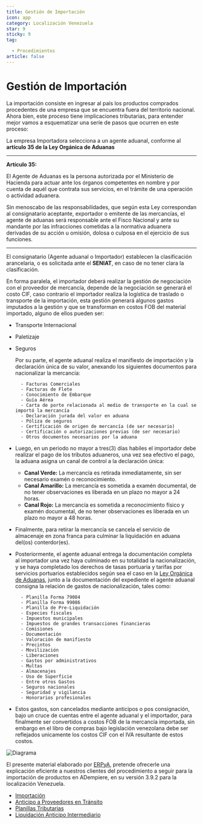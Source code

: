 ```yaml
---
title: Gestión de Importación
icon: app
category: Localización Venezuela
star: 9
sticky: 9
tag:

  - Procedimientos
article: false
---
```


**Gestión de Importación**
==========================

La importación consiste en ingresar al país los productos comprados procedentes de una empresa que se encuentra fuera del territorio nacional. Ahora bien, este proceso tiene implicaciones tributarias, para entender mejor vamos a esquematizar una seríe de pasos que ocurren en este proceso:

La empresa Importadora selecciona a un agente aduanal, conforme al **artículo 35 de la Ley Orgánica de Aduanas**

----
**Artículo 35:**

El Agente de Aduanas es la persona autorizada por el Ministerio de Hacienda para actuar ante los órganos competentes en nombre y por cuenta de aquél que contrata sus servicios, en el trámite de una operación o actividad aduanera.

Sin menoscabo de las responsabilidades, que según esta Ley correspondan al consignatario aceptante, exportador o emitente de las mercancías, el agente de aduanas será responsable ante el Fisco Nacional y ante su mandante por las infracciones cometidas a la normativa aduanera derivadas de su acción u omisión, dolosa o culposa en el ejercicio de sus funciones.
____
El consignatario (Agente aduanal o Importador) establecen la clasificación arancelaria, o es solicitada ante el **SENIAT**, en caso de no tener clara la clasificación.

En forma paralela, el importador deberá realizar la gestión de negociación con el proveedor de mercancía, depende de la negociación se generará el costo CIF, caso contrario el importador realiza la logística de traslado o transporte de la importación, esta gestión generará algunos gastos imputados a la gestión y que se transforman en costos FOB del material importado, alguno de ellos pueden ser:

- Transporte Internacional
- Paletizaje
- Seguros

    Por su parte, el agente aduanal realiza el manifiesto de importación y la declaración única de su valor, anexando los siguientes documentos para nacionalizar la mercancía:

        - Facturas Comerciales
        - Facturas de Flete
        - Conocimiento de Embarque
        - Guía Aérea
        - Carta de porte relacionada al medio de transporte en la cual se importó la mercancía
        - Declaración jurada del valor en aduana
        - Póliza de seguros
        - Certificación de origen de mercancía (de ser necesario)
        - Certificación o autorizaciones previas (de ser necesario)
        - Otros documentos necesarios por la aduana

- Luego, en un periodo no mayor a tres(3) días habiles el importador debe realizar el pago de los tributos aduaneros, una vez sea efectivo el pago, la aduana asigna un canal de control a la declaración única:

  - **Canal Verde:** La mercancía es retirada inmediatamente, sin ser necesario examén o reconocimiento.
  - **Canal Amarillo:** La mercancía es sometida a examén documental, de no tener observaciones es liberada en un plazo no mayor a 24 horas.
  - **Canal Rojo:** La mercancía es sometida a reconocimiento físico y examén documental, de no tener observaciones es liberada en un plazo no mayor a 48 horas.

- Finalmente, para retirar la mercancía se cancela el servicio de almacenaje en zona franca para culminar la liquidación en aduana del(os) conterdor(es).

- Posteriormente, el agente aduanal entrega la documentación completa al importador una vez haya culminado en su totalidad la nacionalización, y se haya completado los derechos de tasas portuaria y tarifas por servicios portuarios establecidos según sea el caso en la [Ley Orgánica de Aduanas](LEY_ORGANICA_DE_ADUANAS.pdf), junto a la documentación del expediente el agente aduanal consigna la relación de gastos de nacionalización, tales como:

        - Planilla Forma 79084
        - Planilla Forma 99086
        - Planilla de Pre-Liquidación
        - Especies fiscales
        - Impuestos municipales
        - Impuestos de grandes transacciones financieras
        - Comisiones
        - Documentación 
        - Valoración de manifiesto
        - Precintos
        - Movilización 
        - Liberaciones
        - Gastos por administrativos
        - Multas
        - Almacenajes
        - Uso de Superficie
        - Entre otros Gastos
        - Seguros nacionales
        - Seguridad y vigilancia
        - Honorarios profesionales

- Estos gastos, son cancelados mediante anticipos o pos consignación, bajo un cruce de cuentas entre el agente aduanal y el importador, para finalmente ser convertidos a costos FOB de la mercancía importada, sin embargo en el libro de compras bajo legislación venezolana debe ser reflejados unicamente los costos CIF con el IVA resultante de estos costos.

![Diagrama](/assets/img/docs/lve/procedures/import/resources/Compras_Import.png)

El presente material elaborado por [ERPyA](https://erpya.com/), pretende ofrecerle una explicación eficiente a nuestros clientes del procedimiento a seguir para la importación de productos en ADempiere, en su versión 3.9.2 para la localización Venezuela.

- [Importación](import)
- [Anticipo a Proveedores en Tránsito](advance-payment-to-transit-providers)
- [Planillas Tributarias](taxliability)
- [Liquidación Anticipo Intermediario](intermediary-advance-settlement)
